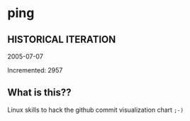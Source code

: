 # ping

## HISTORICAL ITERATION
2005-07-07

Incremented: 2957

## What is this?? 
Linux skills to hack the github commit visualization chart `;-)`
